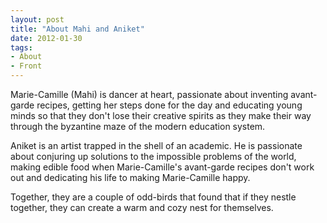 ```yaml
---
layout: post
title: "About Mahi and Aniket"
date: 2012-01-30
tags: 
- About
- Front
---
```


Marie-Camille (Mahi) is dancer at heart, passionate about inventing avant-garde recipes, getting her steps done for the day and educating young minds so that they don't lose their creative spirits as they make their way through the byzantine maze of the modern education system.

Aniket is an artist trapped in the shell of an academic. He is passionate about conjuring up solutions to the impossible problems of the world, making edible food when Marie-Camille's avant-garde recipes don't work out and dedicating his life to making Marie-Camille happy.

Together, they are a couple of odd-birds that found that if they nestle together, they can create a warm and cozy nest for themselves.


<!-- <p align="center">
  <img src="https://mahiwedsaniket.github.io/pictures/manda2.jpg"><br>
</p> -->


<!-- <p align="center">
<a target="_blank" href="http://www.aniket.co.uk/">
  <img src="https://mahiwedsaniket.github.io/pictures/manda2.jpg"><br>
  </a>
</p> -->